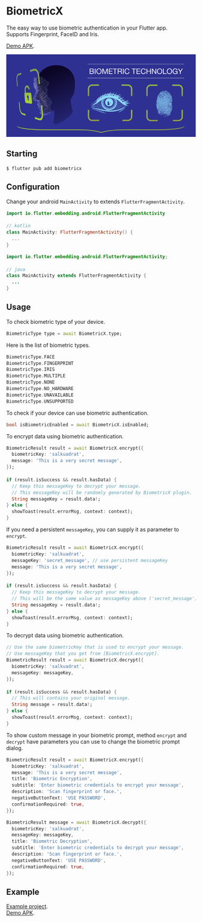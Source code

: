 # BiometricX

The easy way to use biometric authentication in your Flutter app.\
Supports Fingerprint, FaceID and Iris.

[Demo APK](https://github.com/salkuadrat/BiometricX/raw/master/BiometricX.apk).

![](biometric.png)

## Starting

```
$ flutter pub add biometricx
```

## Configuration

Change your android `MainActivity` to extends `FlutterFragmentActivity`.

```kotlin
import io.flutter.embedding.android.FlutterFragmentActivity

// kotlin
class MainActivity: FlutterFragmentActivity() {
  ...
}
```

```java
import io.flutter.embedding.android.FlutterFragmentActivity;

// java
class MainActivity extends FlutterFragmentActivity {
  ...
}
```

## Usage

To check biometric type of your device.

```dart
BiometricType type = await BiometricX.type;
```

Here is the list of biometric types.

```dart
BiometricType.FACE
BiometricType.FINGERPRINT
BiometricType.IRIS
BiometricType.MULTIPLE
BiometricType.NONE
BiometricType.NO_HARDWARE
BiometricType.UNAVAILABLE
BiometricType.UNSUPPORTED
```

To check if your device can use biometric authentication.

```dart
bool isBiometricEnabled = await BiometricX.isEnabled;
```

To encrypt data using biometric authentication.

```dart
BiometricResult result = await BiometricX.encrypt({
  biometricKey: 'salkuadrat',
  message: 'This is a very secret message',
});

if (result.isSuccess && result.hasData) {
  // Keep this messageKey to decrypt your message.
  // This messageKey will be randomly generated by BiometricX plugin.
  String messageKey = result.data!;
} else {
  showToast(result.errorMsg, context: context);
}
```

If you need a persistent `messageKey`, you can supply it as parameter to `encrypt`.

```dart
BiometricResult result = await BiometricX.encrypt({
  biometricKey: 'salkuadrat',
  messageKey: 'secret_message', // use persistent messageKey
  message: 'This is a very secret message',
});

if (result.isSuccess && result.hasData) {
  // Keep this messageKey to decrypt your message.
  // This will be the same value as messageKey above ('secret_message')
  String messageKey = result.data!;
} else {
  showToast(result.errorMsg, context: context);
}
```

To decrypt data using biometric authentication.

```dart
// Use the same biometricKey that is used to encrypt your message.
// Use messageKey that you get from [BiometricX.encrypt].
BiometricResult result = await BiometricX.decrypt({
  biometricKey: 'salkuadrat',
  messageKey: messageKey,
});

if (result.isSuccess && result.hasData) {
  // This will contains your original message.
  String message = result.data!;
} else {
  showToast(result.errorMsg, context: context);
}
```

To show custom message in your biometric prompt, method `encrypt` and `decrypt` have parameters you can use to change the biometric prompt dialog.

```dart
BiometricResult result = await BiometricX.encrypt({
  biometricKey: 'salkuadrat',
  message: 'This is a very secret message',
  title: 'Biometric Encryption',
  subtitle: 'Enter biometric credentials to encrypt your message',
  description: 'Scan fingerprint or face.',
  negativeButtonText: 'USE PASSWORD',
  confirmationRequired: true,
});
```

```dart
BiometricResult message = await BiometricX.decrypt({
  biometricKey: 'salkuadrat',
  messageKey: messageKey,
  title: 'Biometric Decryption',
  subtitle: 'Enter biometric credentials to decrypt your message',
  description: 'Scan fingerprint or face.',
  negativeButtonText: 'USE PASSWORD',
  confirmationRequired: true,
});
```

## Example

[Example project](example).\
[Demo APK](https://github.com/salkuadrat/BiometricX/raw/master/BiometricX.apk).